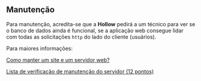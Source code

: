 ## Manutenção

Para manutenção, acredita-se que a **Hollow** pedirá a um técnico para ver se o banco de dados ainda é funcional, se a aplicação web consegue lidar com todas as solicitações ``http`` do lado do cliente (usuários).

Para maiores informações:

[Como manter um site e um servidor web?](Https://www.decipherzone.com/blog-detail/how-maintain-web-server-website)

[Lista de verificação de manutenção do servidor (12 pontos)](https://www.rackaid.com/blog/server-maintenance-checklist/)